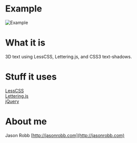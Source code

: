 # Example
![Example](/3D-text/example.png)  

# What it is
3D text using LessCSS, Lettering.js, and CSS3 text-shadows.

# Stuff it uses
[LessCSS](http://lesscss.org)  
[Lettering.js](https://github.com/davatron5000/Lettering.js)  
[jQuery](http://jquery.com)  

# About me
Jason Robb [http://jasonrobb.com](http://jasonrobb.com)  
